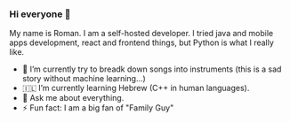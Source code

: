 ### Hi everyone 👋

My name is Roman. I am a self-hosted developer. I tried java and mobile apps development, react and frontend things, but Python is what I really like.

- :musical_note: I’m currently try to breadk down songs into instruments (this is a sad story without machine learning...)
- :israel: I’m currently learning Hebrew (C++ in human languages).
- 💬 Ask me about everything.
- ⚡ Fun fact: I am a big fan of "Family Guy"
